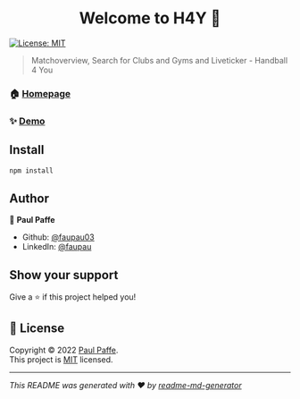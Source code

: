 <h1 align="center">Welcome to H4Y 👋</h1>
<p>
  <a href="https://opensource.org/licenses/MIT" target="_blank">
    <img alt="License: MIT" src="https://img.shields.io/badge/License-MIT-yellow.svg" />
  </a>
</p>

> Matchoverview, Search for Clubs and Gyms and Liveticker - Handball 4 You

### 🏠 [Homepage](h4y.paffnet.de)

### ✨ [Demo](h4y.paffnet.de)

## Install

```sh
npm install
```

## Author

👤 **Paul Paffe**

* Github: [@faupau03](https://github.com/faupau03)
* LinkedIn: [@faupau](https://linkedin.com/in/faupau)

## Show your support

Give a ⭐️ if this project helped you!

## 📝 License

Copyright © 2022 [Paul Paffe](https://github.com/faupau03).<br />
This project is [MIT](https://opensource.org/licenses/MIT) licensed.

***
_This README was generated with ❤️ by [readme-md-generator](https://github.com/kefranabg/readme-md-generator)_